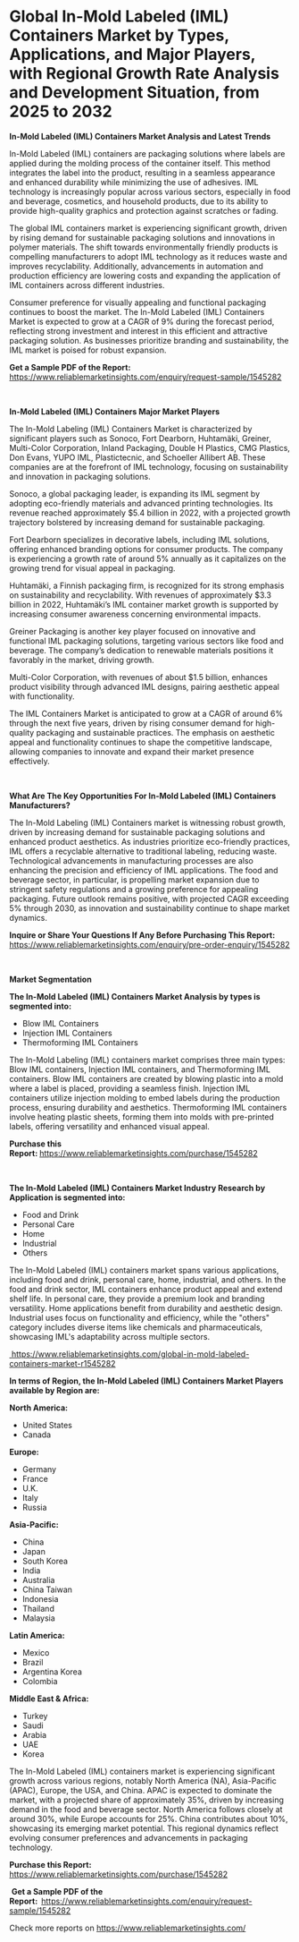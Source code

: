 <p><h1>Global In-Mold Labeled (IML) Containers Market by Types, Applications, and Major Players, with Regional Growth Rate Analysis and Development Situation, from 2025 to 2032</h1></p><p><strong>In-Mold Labeled (IML) Containers Market Analysis and Latest Trends</strong></p>
<p><p>In-Mold Labeled (IML) containers are packaging solutions where labels are applied during the molding process of the container itself. This method integrates the label into the product, resulting in a seamless appearance and enhanced durability while minimizing the use of adhesives. IML technology is increasingly popular across various sectors, especially in food and beverage, cosmetics, and household products, due to its ability to provide high-quality graphics and protection against scratches or fading.</p><p>The global IML containers market is experiencing significant growth, driven by rising demand for sustainable packaging solutions and innovations in polymer materials. The shift towards environmentally friendly products is compelling manufacturers to adopt IML technology as it reduces waste and improves recyclability. Additionally, advancements in automation and production efficiency are lowering costs and expanding the application of IML containers across different industries.</p><p>Consumer preference for visually appealing and functional packaging continues to boost the market. The In-Mold Labeled (IML) Containers Market is expected to grow at a CAGR of 9% during the forecast period, reflecting strong investment and interest in this efficient and attractive packaging solution. As businesses prioritize branding and sustainability, the IML market is poised for robust expansion.</p></p>
<p><strong>Get a Sample PDF of the Report:&nbsp;</strong> <a href="https://www.reliablemarketinsights.com/enquiry/request-sample/1545282?utm_campaign=3507&utm_medium=2&utm_source=Github&utm_content=ia&utm_term=02042025&utm_id=in-mold-labeled-iml-containers">https://www.reliablemarketinsights.com/enquiry/request-sample/1545282</a></p>
<p>&nbsp;</p>
<p><strong>In-Mold Labeled (IML) Containers Major Market Players</strong></p>
<p><p>The In-Mold Labeling (IML) Containers Market is characterized by significant players such as Sonoco, Fort Dearborn, Huhtamäki, Greiner, Multi-Color Corporation, Inland Packaging, Double H Plastics, CMG Plastics, Don Evans, YUPO IML, Plastictecnic, and Schoeller Allibert AB. These companies are at the forefront of IML technology, focusing on sustainability and innovation in packaging solutions.</p><p>Sonoco, a global packaging leader, is expanding its IML segment by adopting eco-friendly materials and advanced printing technologies. Its revenue reached approximately $5.4 billion in 2022, with a projected growth trajectory bolstered by increasing demand for sustainable packaging.</p><p>Fort Dearborn specializes in decorative labels, including IML solutions, offering enhanced branding options for consumer products. The company is experiencing a growth rate of around 5% annually as it capitalizes on the growing trend for visual appeal in packaging.</p><p>Huhtamäki, a Finnish packaging firm, is recognized for its strong emphasis on sustainability and recyclability. With revenues of approximately $3.3 billion in 2022, Huhtamäki’s IML container market growth is supported by increasing consumer awareness concerning environmental impacts.</p><p>Greiner Packaging is another key player focused on innovative and functional IML packaging solutions, targeting various sectors like food and beverage. The company’s dedication to renewable materials positions it favorably in the market, driving growth.</p><p>Multi-Color Corporation, with revenues of about $1.5 billion, enhances product visibility through advanced IML designs, pairing aesthetic appeal with functionality.</p><p>The IML Containers Market is anticipated to grow at a CAGR of around 6% through the next five years, driven by rising consumer demand for high-quality packaging and sustainable practices. The emphasis on aesthetic appeal and functionality continues to shape the competitive landscape, allowing companies to innovate and expand their market presence effectively.</p></p>
<p>&nbsp;</p>
<p><strong>What Are The Key Opportunities For In-Mold Labeled (IML) Containers Manufacturers?</strong></p>
<p><p>The In-Mold Labeling (IML) Containers market is witnessing robust growth, driven by increasing demand for sustainable packaging solutions and enhanced product aesthetics. As industries prioritize eco-friendly practices, IML offers a recyclable alternative to traditional labeling, reducing waste. Technological advancements in manufacturing processes are also enhancing the precision and efficiency of IML applications. The food and beverage sector, in particular, is propelling market expansion due to stringent safety regulations and a growing preference for appealing packaging. Future outlook remains positive, with projected CAGR exceeding 5% through 2030, as innovation and sustainability continue to shape market dynamics.</p></p>
<p><strong>Inquire or Share Your Questions If Any Before Purchasing This Report:</strong> <a href="https://www.reliablemarketinsights.com/enquiry/pre-order-enquiry/1545282?utm_campaign=3507&utm_medium=2&utm_source=Github&utm_content=ia&utm_term=02042025&utm_id=in-mold-labeled-iml-containers">https://www.reliablemarketinsights.com/enquiry/pre-order-enquiry/1545282</a></p>
<p>&nbsp;</p>
<p><strong>Market Segmentation</strong></p>
<p><strong>The In-Mold Labeled (IML) Containers Market Analysis by types is segmented into:</strong></p>
<p><ul><li>Blow IML Containers</li><li>Injection IML Containers</li><li>Thermoforming IML Containers</li></ul></p>
<p><p>The In-Mold Labeling (IML) containers market comprises three main types: Blow IML containers, Injection IML containers, and Thermoforming IML containers. Blow IML containers are created by blowing plastic into a mold where a label is placed, providing a seamless finish. Injection IML containers utilize injection molding to embed labels during the production process, ensuring durability and aesthetics. Thermoforming IML containers involve heating plastic sheets, forming them into molds with pre-printed labels, offering versatility and enhanced visual appeal.</p></p>
<p><strong>Purchase this Report:&nbsp;</strong><a href="https://www.reliablemarketinsights.com/purchase/1545282?utm_campaign=3507&utm_medium=2&utm_source=Github&utm_content=ia&utm_term=02042025&utm_id=in-mold-labeled-iml-containers">https://www.reliablemarketinsights.com/purchase/1545282</a></p>
<p>&nbsp;</p>
<p><strong>The In-Mold Labeled (IML) Containers Market Industry Research by Application is segmented into:</strong></p>
<p><ul><li>Food and Drink</li><li>Personal Care</li><li>Home</li><li>Industrial</li><li>Others</li></ul></p>
<p><p>The In-Mold Labeled (IML) containers market spans various applications, including food and drink, personal care, home, industrial, and others. In the food and drink sector, IML containers enhance product appeal and extend shelf life. In personal care, they provide a premium look and branding versatility. Home applications benefit from durability and aesthetic design. Industrial uses focus on functionality and efficiency, while the "others" category includes diverse items like chemicals and pharmaceuticals, showcasing IML's adaptability across multiple sectors.</p></p>
<p><a href="https://www.reliablemarketinsights.com/global-in-mold-labeled-containers-market-r1545282?utm_campaign=3507&utm_medium=2&utm_source=Github&utm_content=ia&utm_term=02042025&utm_id=in-mold-labeled-iml-containers">&nbsp;https://www.reliablemarketinsights.com/global-in-mold-labeled-containers-market-r1545282</a></p>
<p><strong>In terms of Region, the In-Mold Labeled (IML) Containers Market Players available by Region are:</strong></p>
<p>
    <p> <strong> North America: </strong>
        <ul>
            <li>United States</li>
            <li>Canada</li>
        </ul>
        </p> 
    <p> <strong> Europe: </strong>
        <ul>
            <li>Germany</li>
            <li>France</li>
            <li>U.K.</li>
            <li>Italy</li>
            <li>Russia</li>
        </ul>
        </p> 
    <p> <strong> Asia-Pacific: </strong>
        <ul>
            <li>China</li>
            <li>Japan</li>
            <li>South Korea</li>
            <li>India</li>
            <li>Australia</li>
            <li>China Taiwan</li>
            <li>Indonesia</li>
            <li>Thailand</li>
            <li>Malaysia</li>
        </ul>
        </p> 
    <p> <strong> Latin America: </strong>
        <ul>
            <li>Mexico</li>
            <li>Brazil</li>
            <li>Argentina Korea</li>
            <li>Colombia</li>
        </ul>
        </p> 
    <p> <strong> Middle East & Africa: </strong>
        <ul>
            <li>Turkey</li>
            <li>Saudi</li>
            <li>Arabia</li>
            <li>UAE</li>
            <li>Korea</li>
        </ul>
    </p>
    </p>
<p><p>The In-Mold Labeled (IML) containers market is experiencing significant growth across various regions, notably North America (NA), Asia-Pacific (APAC), Europe, the USA, and China. APAC is expected to dominate the market, with a projected share of approximately 35%, driven by increasing demand in the food and beverage sector. North America follows closely at around 30%, while Europe accounts for 25%. China contributes about 10%, showcasing its emerging market potential. This regional dynamics reflect evolving consumer preferences and advancements in packaging technology.</p></p>
<p><strong>Purchase this Report: </strong><a href="https://www.reliablemarketinsights.com/purchase/1545282?utm_campaign=3507&utm_medium=2&utm_source=Github&utm_content=ia&utm_term=02042025&utm_id=in-mold-labeled-iml-containers">https://www.reliablemarketinsights.com/purchase/1545282</a></p>
<p>&nbsp;<strong>Get a Sample PDF of the Report:&nbsp;&nbsp;</strong><a href="https://www.reliablemarketinsights.com/enquiry/request-sample/1545282?utm_campaign=3507&utm_medium=2&utm_source=Github&utm_content=ia&utm_term=02042025&utm_id=in-mold-labeled-iml-containers">https://www.reliablemarketinsights.com/enquiry/request-sample/1545282</a></p>
<p><strong></strong></p>
<p>Check more reports on <a href="https://www.reliablemarketinsights.com/?utm_campaign=3507&utm_medium=2&utm_source=Github&utm_content=ia&utm_term=02042025&utm_id=in-mold-labeled-iml-containers">https://www.reliablemarketinsights.com/</a></p>